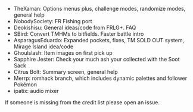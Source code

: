 - TheXaman: Options menus plus, challenge modes, randomize modes, general help
- NobodySociety: FR Fishing port
- Deokishisu: General ideas/code from FRLG+. FAQ
- SBird: Convert TMHMs to bitfields. Faster battle intro
- AsparagusEduardo: Expanded pockets, fixes, TM SOLD OUT system, Mirage Island idea/code
- Ghoulslash: Item images on first pick up
- Sapphire Jester: Check your much ash your collected with the Soot Sack
- Citrus Bolt: Summary screen, general help
- Merrp: romhack branch, which includes dynamic palettes and follower Pokémon
- ipatix: audio mixer

If someone is missing from the credit list please open an issue.
